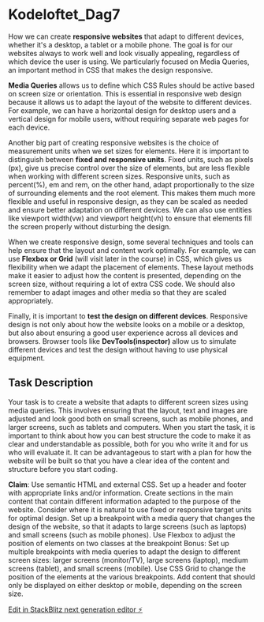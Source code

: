 # Kodeloftet_Dag7

How we can create **responsive websites** that adapt to different devices, whether it's a desktop, a tablet or a mobile phone. The goal is for our websites always to work well and look visually appealing, regardless of which device the user is using. We particularly focused on Media Queries, an important method in CSS that makes the design responsive.

**Media Queries** allows us to define which CSS Rules should be active based on screen size or orientation. This is essential in responsive web design because it allows us to adapt the layout of the website to different devices. For example, we can have a horizontal design for desktop users and a vertical design for mobile users, without requiring separate web pages for each device.

Another big part of creating responsive websites is the choice of measurement units when we set sizes for elements. Here it is important to distinguish between **fixed and responsive units**. Fixed units, such as pixels (px), give us precise control over the size of elements, but are less flexible when working with different screen sizes. Responsive units, such as percent(%), em and rem, on the other hand, adapt proportionally to the size of surrounding elements and the root element. This makes them much more flexible and useful in responsive design, as they can be scaled as needed and ensure better adaptation on different devices. We can also use entities like viewport width(vw) and viewport height(vh) to ensure that elements fill the screen properly without disturbing the design.

When we create responsive design, some several techniques and tools can help ensure that the layout and content work optimally. For example, we can use **Flexbox or Grid** (will visit later in the course) in CSS, which gives us flexibility when we adapt the placement of elements. These layout methods make it easier to adjust how the content is presented, depending on the screen size, without requiring a lot of extra CSS code. We should also remember to adapt images and other media so that they are scaled appropriately.

Finally, it is important to **test the design on different devices**. Responsive design is not only about how the website looks on a mobile or a desktop, but also about ensuring a good user experience across all devices and browsers. Browser tools like **DevTools(inspector)** allow us to simulate different devices and test the design without having to use physical equipment.

Task Description
-------------------
Your task is to create a website that adapts to different screen sizes using media queries. This involves ensuring that the layout, text and images are adjusted and look good both on small screens, such as mobile phones, and larger screens, such as tablets and computers. When you start the task, it is important to think about how you can best structure the code to make it as clear and understandable as possible, both for you who write it and for us who will evaluate it. It can be advantageous to start with a plan for how the website will be built so that you have a clear idea of ​​the content and structure before you start coding.

**Claim**:
Use semantic HTML and external CSS.
Set up a header and footer with appropriate links and/or information.
Create sections in the main content that contain different information adapted to the purpose of the website.
Consider where it is natural to use fixed or responsive target units for optimal design.
Set up a breakpoint with a media query that changes the design of the website, so that it adapts to large screens (such as laptops) and small screens (such as mobile phones).
Use Flexbox to adjust the position of elements on two classes at the breakpoint
Bonus:
Set up multiple breakpoints with media queries to adapt the design to different screen sizes: larger screens (monitor/TV), large screens (laptop), medium screens (tablet), and small screens (mobile).
Use CSS Grid to change the position of the elements at the various breakpoints.
Add content that should only be displayed on either desktop or mobile, depending on the screen size.

[Edit in StackBlitz next generation editor ⚡️](https://stackblitz.com/~/github.com/sharmababita/Kodeloftet_Dag7)

